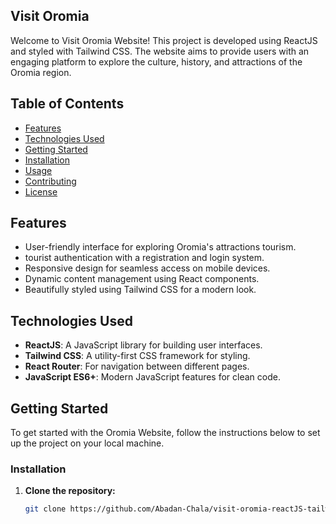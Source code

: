 
## Visit Oromia

Welcome to Visit Oromia Website! This project is developed using ReactJS and styled with Tailwind CSS. The website aims to provide users with an engaging platform to explore the culture, history, and attractions of the Oromia region.

## Table of Contents

- [Features](#features)
- [Technologies Used](#technologies-used)
- [Getting Started](#getting-started)
- [Installation](#installation)
- [Usage](#usage)
- [Contributing](#contributing)
- [License](#license)

## Features

- User-friendly interface for exploring Oromia's attractions tourism.
- tourist authentication with a registration and login system.
- Responsive design for seamless access on mobile devices.
- Dynamic content management using React components.
- Beautifully styled using Tailwind CSS for a modern look.

## Technologies Used

- **ReactJS**: A JavaScript library for building user interfaces.
- **Tailwind CSS**: A utility-first CSS framework for styling.
- **React Router**: For navigation between different pages.
- **JavaScript ES6+**: Modern JavaScript features for clean code.

## Getting Started

To get started with the Oromia Website, follow the instructions below to set up the project on your local machine.

### Installation

1. **Clone the repository:**

   ```bash
   git clone https://github.com/Abadan-Chala/visit-oromia-reactJS-tailwind.git

